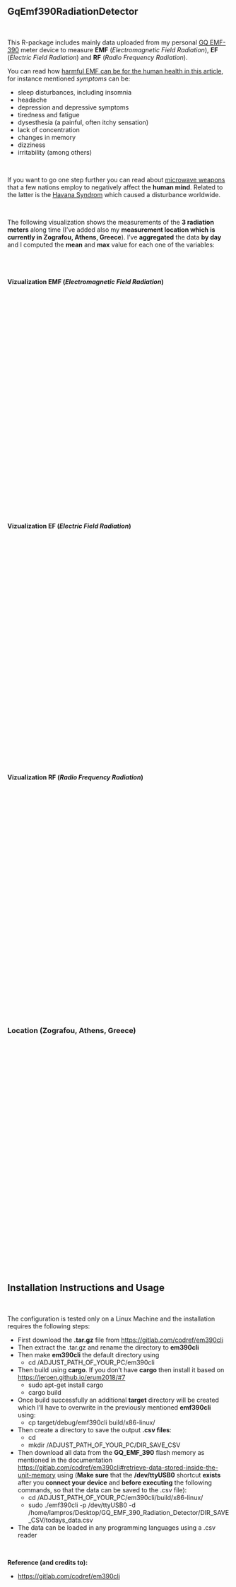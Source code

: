 <!-- README.md is generated from README.Rmd. Please edit that file -->

GqEmf390RadiationDetector
-------------------------

<br>

This R-package includes mainly data uploaded from my personal [GQ
EMF-390](https://www.gqelectronicsllc.com/comersus/store/comersus_viewItem.asp?idProduct=5678)
meter device to measure **EMF** (*Electromagnetic Field Radiation*),
**EF** (*Electric Field Radiation*) and **RF** (*Radio Frequency
Radiation*).

You can read how [harmful EMF can be for the human health in this
article](https://www.healthline.com/health/emf#TOC_TITLE_HDR_1), for
instance mentioned *symptoms* can be:

-   sleep disturbances, including insomnia
-   headache
-   depression and depressive symptoms
-   tiredness and fatigue
-   dysesthesia (a painful, often itchy sensation)
-   lack of concentration
-   changes in memory
-   dizziness
-   irritability (among others)

<br>

If you want to go one step further you can read about [microwave
weapons](https://www.nytimes.com/2018/09/01/science/sonic-attack-cuba-microwave.html)
that a few nations employ to negatively affect the **human mind**.
Related to the latter is the [Havana
Syndrom](https://en.wikipedia.org/wiki/Havana_syndrome) which caused a
disturbance worldwide.

<br>

The following visualization shows the measurements of the **3 radiation
meters** along time (I’ve added also my **measurement location which is
currently in Zografou, Athens, Greece**). I’ve **aggregated** the data
**by day** and I computed the **mean** and **max** value for each one of
the variables:

<br>

<br>

#### Vizualization **EMF** (*Electromagnetic Field Radiation*)

<div id="htmlwidget-ef42811a8f5f9b812e2a" style="width:672px;height:480px;" class="plotly html-widget"></div>
<script type="application/json" data-for="htmlwidget-ef42811a8f5f9b812e2a">{"x":{"visdat":{"67d3471af517":["function () ","plotlyVisDat"]},"cur_data":"67d3471af517","attrs":{"67d3471af517":{"x":{},"y":[17.1284736481861,20.8346852251821,20.6626121331915,21.4649267399267,15.2380198551113,28.8947130415369,33.1532694059955,29.1970954789591,18.8219824679704,15.9127521888086,20.8450642021757,25.942951050593,35.7376567228707,24.5208101347535,26.2349126283563,25.2273601488991,26.5536533196446,27.7352941176477,19.7980948008721,19.1510857563488,16.0571095076398,17.894681198199,19.7041986378139,12.4844001441092,20.5174972542561,10.7858004385965,18.0554871253448,33.681889930238,16.0218016291326],"marker":{"color":"rgb(49,130,189)"},"name":"EMF_mean","alpha_stroke":1,"sizes":[10,100],"spans":[1,20],"type":"bar"},"67d3471af517.1":{"x":{},"y":[64.2,64.4,64.5,176.3,64,96.9,80.2,112.1,64.7,48.8,128,96.5,112.7,96.1,96.1,112,112.1,288.6,64.7,80.6,112.6,80.7,112.5,64.6,112.1,32.7,224.8,272.7,64.6],"marker":{"color":"rgb(204,204,204)"},"name":"EMF_max","alpha_stroke":1,"sizes":[10,100],"spans":[1,20],"type":"bar","inherit":true}},"layout":{"width":950,"height":500,"margin":{"b":100,"l":60,"t":25,"r":10},"xaxis":{"domain":[0,1],"automargin":true,"title":"","tickangle":-45},"yaxis":{"domain":[0,1],"automargin":true,"title":""},"barmode":"group","hovermode":"closest","showlegend":true},"source":"A","config":{"showSendToCloud":false},"data":[{"x":["2021-02-04","2021-02-03","2021-02-01","2021-01-31","2021-01-30","2021-01-29","2021-01-28","2021-01-27","2021-01-26","2021-01-25","2021-01-24","2021-01-23","2021-01-22","2021-01-21","2021-01-20","2021-01-19","2021-01-18","2021-01-17","2021-01-16","2021-01-15","2021-01-14","2021-01-13","2021-01-12","2021-01-11","2021-01-10","2021-01-09","2021-01-08","2021-01-07","2021-01-06"],"y":[17.1284736481861,20.8346852251821,20.6626121331915,21.4649267399267,15.2380198551113,28.8947130415369,33.1532694059955,29.1970954789591,18.8219824679704,15.9127521888086,20.8450642021757,25.942951050593,35.7376567228707,24.5208101347535,26.2349126283563,25.2273601488991,26.5536533196446,27.7352941176477,19.7980948008721,19.1510857563488,16.0571095076398,17.894681198199,19.7041986378139,12.4844001441092,20.5174972542561,10.7858004385965,18.0554871253448,33.681889930238,16.0218016291326],"marker":{"color":"rgb(49,130,189)","line":{"color":"rgba(31,119,180,1)"}},"name":"EMF_mean","type":"bar","error_y":{"color":"rgba(31,119,180,1)"},"error_x":{"color":"rgba(31,119,180,1)"},"xaxis":"x","yaxis":"y","frame":null},{"x":["2021-02-04","2021-02-03","2021-02-01","2021-01-31","2021-01-30","2021-01-29","2021-01-28","2021-01-27","2021-01-26","2021-01-25","2021-01-24","2021-01-23","2021-01-22","2021-01-21","2021-01-20","2021-01-19","2021-01-18","2021-01-17","2021-01-16","2021-01-15","2021-01-14","2021-01-13","2021-01-12","2021-01-11","2021-01-10","2021-01-09","2021-01-08","2021-01-07","2021-01-06"],"y":[64.2,64.4,64.5,176.3,64,96.9,80.2,112.1,64.7,48.8,128,96.5,112.7,96.1,96.1,112,112.1,288.6,64.7,80.6,112.6,80.7,112.5,64.6,112.1,32.7,224.8,272.7,64.6],"marker":{"color":"rgb(204,204,204)","line":{"color":"rgba(255,127,14,1)"}},"name":"EMF_max","type":"bar","error_y":{"color":"rgba(255,127,14,1)"},"error_x":{"color":"rgba(255,127,14,1)"},"xaxis":"x","yaxis":"y","frame":null}],"highlight":{"on":"plotly_click","persistent":false,"dynamic":false,"selectize":false,"opacityDim":0.2,"selected":{"opacity":1},"debounce":0},"shinyEvents":["plotly_hover","plotly_click","plotly_selected","plotly_relayout","plotly_brushed","plotly_brushing","plotly_clickannotation","plotly_doubleclick","plotly_deselect","plotly_afterplot","plotly_sunburstclick"],"base_url":"https://plot.ly"},"evals":[],"jsHooks":[]}</script>

<br>

#### Vizualization **EF** (*Electric Field Radiation*)

<br>

<div id="htmlwidget-299ba083ce66dab43c90" style="width:672px;height:480px;" class="plotly html-widget"></div>
<script type="application/json" data-for="htmlwidget-299ba083ce66dab43c90">{"x":{"visdat":{"67d370996c1f":["function () ","plotlyVisDat"]},"cur_data":"67d370996c1f","attrs":{"67d370996c1f":{"x":{},"y":[1.07327258270591,2.2370802335813,2.24562745780752,1.35764487218736,1.65924976656828,2.01700948191144,2.53030909814725,1.76573499504608,1.64400188319468,1.34914362390558,3.66666920446555,1.8989963610752,0.823711145698228,1.39816047680143,1.16989899933944,1.60481411705101,3.99799530219032,2.09952066209141,1.95339148398944,2.3904698395289,2.24150625106113,2.62004062650918,1.18649029114583,0.825699531644052,1.42958432907739,1.2501096491228,1.17172320083289,1.34811226714115,1.37709631049353],"marker":{"color":"rgb(49,130,189)"},"name":"EF_mean","alpha_stroke":1,"sizes":[10,100],"spans":[1,20],"type":"bar"},"67d370996c1f.1":{"x":{},"y":[54.25373,35.04,65.86558,62.688393,55.22388,138.2,76.86354,26,55.373135,59.925373,582,28,55.22388,84.46667,67.046844,95.6,162.4,747,14,103,67.49491,96.26667,77.35234,24,221,2.8,186.6,301.4,20],"marker":{"color":"rgb(204,204,204)"},"name":"EF_max","alpha_stroke":1,"sizes":[10,100],"spans":[1,20],"type":"bar","inherit":true}},"layout":{"width":950,"height":500,"margin":{"b":100,"l":60,"t":25,"r":10},"xaxis":{"domain":[0,1],"automargin":true,"title":"","tickangle":-45},"yaxis":{"domain":[0,1],"automargin":true,"title":""},"barmode":"group","hovermode":"closest","showlegend":true},"source":"A","config":{"showSendToCloud":false},"data":[{"x":["2021-02-04","2021-02-03","2021-02-01","2021-01-31","2021-01-30","2021-01-29","2021-01-28","2021-01-27","2021-01-26","2021-01-25","2021-01-24","2021-01-23","2021-01-22","2021-01-21","2021-01-20","2021-01-19","2021-01-18","2021-01-17","2021-01-16","2021-01-15","2021-01-14","2021-01-13","2021-01-12","2021-01-11","2021-01-10","2021-01-09","2021-01-08","2021-01-07","2021-01-06"],"y":[1.07327258270591,2.2370802335813,2.24562745780752,1.35764487218736,1.65924976656828,2.01700948191144,2.53030909814725,1.76573499504608,1.64400188319468,1.34914362390558,3.66666920446555,1.8989963610752,0.823711145698228,1.39816047680143,1.16989899933944,1.60481411705101,3.99799530219032,2.09952066209141,1.95339148398944,2.3904698395289,2.24150625106113,2.62004062650918,1.18649029114583,0.825699531644052,1.42958432907739,1.2501096491228,1.17172320083289,1.34811226714115,1.37709631049353],"marker":{"color":"rgb(49,130,189)","line":{"color":"rgba(31,119,180,1)"}},"name":"EF_mean","type":"bar","error_y":{"color":"rgba(31,119,180,1)"},"error_x":{"color":"rgba(31,119,180,1)"},"xaxis":"x","yaxis":"y","frame":null},{"x":["2021-02-04","2021-02-03","2021-02-01","2021-01-31","2021-01-30","2021-01-29","2021-01-28","2021-01-27","2021-01-26","2021-01-25","2021-01-24","2021-01-23","2021-01-22","2021-01-21","2021-01-20","2021-01-19","2021-01-18","2021-01-17","2021-01-16","2021-01-15","2021-01-14","2021-01-13","2021-01-12","2021-01-11","2021-01-10","2021-01-09","2021-01-08","2021-01-07","2021-01-06"],"y":[54.25373,35.04,65.86558,62.688393,55.22388,138.2,76.86354,26,55.373135,59.925373,582,28,55.22388,84.46667,67.046844,95.6,162.4,747,14,103,67.49491,96.26667,77.35234,24,221,2.8,186.6,301.4,20],"marker":{"color":"rgb(204,204,204)","line":{"color":"rgba(255,127,14,1)"}},"name":"EF_max","type":"bar","error_y":{"color":"rgba(255,127,14,1)"},"error_x":{"color":"rgba(255,127,14,1)"},"xaxis":"x","yaxis":"y","frame":null}],"highlight":{"on":"plotly_click","persistent":false,"dynamic":false,"selectize":false,"opacityDim":0.2,"selected":{"opacity":1},"debounce":0},"shinyEvents":["plotly_hover","plotly_click","plotly_selected","plotly_relayout","plotly_brushed","plotly_brushing","plotly_clickannotation","plotly_doubleclick","plotly_deselect","plotly_afterplot","plotly_sunburstclick"],"base_url":"https://plot.ly"},"evals":[],"jsHooks":[]}</script>

<br>

#### Vizualization **RF** (*Radio Frequency Radiation*)

<br>

<div id="htmlwidget-019f6439b1958b4f1751" style="width:672px;height:480px;" class="plotly html-widget"></div>
<script type="application/json" data-for="htmlwidget-019f6439b1958b4f1751">{"x":{"visdat":{"67d3325c90f0":["function () ","plotlyVisDat"]},"cur_data":"67d3325c90f0","attrs":{"67d3325c90f0":{"x":{},"y":[770.226602969855,1463.70648645812,647.149303660786,1235.71855756594,1869.46377891894,1028.46135199204,726.195392558217,1271.56805072038,4510.82172291285,527.579720456822,815.370377738459,1199.12141060069,363.135551352782,449.662387151855,1191.08345297078,1775.46182113848,278.518206106264,2336.0593001425,661.5668849237,1028.5592272551,2597.4996302944,1407.97893852442,7613.11570285557,969.497077245698,3473.21573486469,20114.6637356175,5169.50115283052,1974.84653934634,1132.0386009667],"marker":{"color":"rgb(49,130,189)"},"name":"RF_pw_sqcm_mean","alpha_stroke":1,"sizes":[10,100],"spans":[1,20],"type":"bar"},"67d3325c90f0.1":{"x":{},"y":[177532.31,1767821.8,227337.6,355734.94,393264.56,227337.6,136475.84,134379.34,3031212.8,10791.816,177532.31,39310.83,28703.734,210436.22,519122.03,35499.34,196298.69,455337.22,234471.11,369726.56,1587075.8,21930.479,444922.53,194787.48,1538913.3,473238.7,1624183.8,515134.4,20415.16],"marker":{"color":"rgb(204,204,204)"},"name":"RF_pw_sqcm_max","alpha_stroke":1,"sizes":[10,100],"spans":[1,20],"type":"bar","inherit":true}},"layout":{"width":950,"height":500,"margin":{"b":100,"l":60,"t":25,"r":10},"xaxis":{"domain":[0,1],"automargin":true,"title":"","tickangle":-45},"yaxis":{"domain":[0,1],"automargin":true,"title":""},"barmode":"group","hovermode":"closest","showlegend":true},"source":"A","config":{"showSendToCloud":false},"data":[{"x":["2021-02-04","2021-02-03","2021-02-01","2021-01-31","2021-01-30","2021-01-29","2021-01-28","2021-01-27","2021-01-26","2021-01-25","2021-01-24","2021-01-23","2021-01-22","2021-01-21","2021-01-20","2021-01-19","2021-01-18","2021-01-17","2021-01-16","2021-01-15","2021-01-14","2021-01-13","2021-01-12","2021-01-11","2021-01-10","2021-01-09","2021-01-08","2021-01-07","2021-01-06"],"y":[770.226602969855,1463.70648645812,647.149303660786,1235.71855756594,1869.46377891894,1028.46135199204,726.195392558217,1271.56805072038,4510.82172291285,527.579720456822,815.370377738459,1199.12141060069,363.135551352782,449.662387151855,1191.08345297078,1775.46182113848,278.518206106264,2336.0593001425,661.5668849237,1028.5592272551,2597.4996302944,1407.97893852442,7613.11570285557,969.497077245698,3473.21573486469,20114.6637356175,5169.50115283052,1974.84653934634,1132.0386009667],"marker":{"color":"rgb(49,130,189)","line":{"color":"rgba(31,119,180,1)"}},"name":"RF_pw_sqcm_mean","type":"bar","error_y":{"color":"rgba(31,119,180,1)"},"error_x":{"color":"rgba(31,119,180,1)"},"xaxis":"x","yaxis":"y","frame":null},{"x":["2021-02-04","2021-02-03","2021-02-01","2021-01-31","2021-01-30","2021-01-29","2021-01-28","2021-01-27","2021-01-26","2021-01-25","2021-01-24","2021-01-23","2021-01-22","2021-01-21","2021-01-20","2021-01-19","2021-01-18","2021-01-17","2021-01-16","2021-01-15","2021-01-14","2021-01-13","2021-01-12","2021-01-11","2021-01-10","2021-01-09","2021-01-08","2021-01-07","2021-01-06"],"y":[177532.31,1767821.8,227337.6,355734.94,393264.56,227337.6,136475.84,134379.34,3031212.8,10791.816,177532.31,39310.83,28703.734,210436.22,519122.03,35499.34,196298.69,455337.22,234471.11,369726.56,1587075.8,21930.479,444922.53,194787.48,1538913.3,473238.7,1624183.8,515134.4,20415.16],"marker":{"color":"rgb(204,204,204)","line":{"color":"rgba(255,127,14,1)"}},"name":"RF_pw_sqcm_max","type":"bar","error_y":{"color":"rgba(255,127,14,1)"},"error_x":{"color":"rgba(255,127,14,1)"},"xaxis":"x","yaxis":"y","frame":null}],"highlight":{"on":"plotly_click","persistent":false,"dynamic":false,"selectize":false,"opacityDim":0.2,"selected":{"opacity":1},"debounce":0},"shinyEvents":["plotly_hover","plotly_click","plotly_selected","plotly_relayout","plotly_brushed","plotly_brushing","plotly_clickannotation","plotly_doubleclick","plotly_deselect","plotly_afterplot","plotly_sunburstclick"],"base_url":"https://plot.ly"},"evals":[],"jsHooks":[]}</script>

<br>

### Location (Zografou, Athens, Greece)

<br>

<div id="htmlwidget-b0bec4ca45d220c82f77" style="width:672px;height:480px;" class="leaflet html-widget"></div>
<script type="application/json" data-for="htmlwidget-b0bec4ca45d220c82f77">{"x":{"options":{"crs":{"crsClass":"L.CRS.EPSG3857","code":null,"proj4def":null,"projectedBounds":null,"options":{}}},"calls":[{"method":"addProviderTiles","args":["Esri.WorldImagery",null,"Esri.WorldImagery",{"errorTileUrl":"","noWrap":false,"detectRetina":false}]},{"method":"addProviderTiles","args":["OpenStreetMap",null,"OpenStreetMap",{"errorTileUrl":"","noWrap":false,"detectRetina":false}]},{"method":"addProviderTiles","args":["Esri.WorldImagery",null,null,{"errorTileUrl":"","noWrap":false,"detectRetina":false}]},{"method":"addGeoJSONv2","args":["{\"features\": [{\"geometry\": {\"coordinates\": [[[23.773208409547806, 37.969446734864334], [23.773306310176849, 37.969374842174972], [23.773428350687027, 37.969484795671377], [23.773331791162491, 37.969553516522986], [23.773208409547806, 37.969446734864334]]], \"type\": \"Polygon\"}, \"properties\": {\"popup\": \"Argonafton, Zografou, Athens\"}, \"type\": \"Feature\"}], \"type\": \"FeatureCollection\"}",null,null,null,null,null,{"interactive":true,"draggable":false,"keyboard":true,"title":"","alt":"","zIndexOffset":0,"opacity":1,"riseOnHover":false,"riseOffset":250},null,null,null,"Argonafton, Zografou, Athens",{"interactive":false,"permanent":false,"direction":"auto","opacity":1,"offset":[0,0],"textsize":"10px","textOnly":false,"className":"","sticky":true},"popup",{"maxWidth":300,"minWidth":50,"autoPan":true,"keepInView":false,"closeButton":true,"className":""},{"interactive":true,"className":"","stroke":true,"color":"#03F","weight":5,"opacity":0.5,"fill":true,"fillColor":"#03F","fillOpacity":0.2,"dashArray":null,"smoothFactor":1,"noClip":false},{"color":"#000000","weight":2,"opacity":1,"fillOpacity":1,"bringToFront":true,"sendToBack":true}]},{"method":"addLayersControl","args":["Esri.WorldImagery","OpenStreetMap",{"collapsed":false,"autoZIndex":true,"position":"topright"}]}],"setView":[[37.9694613248196,23.7732966542244],18,[]]},"evals":[],"jsHooks":[]}</script>

<br>

Installation Instructions and Usage
-----------------------------------

<br>

The configuration is tested only on a Linux Machine and the installation
requires the following steps:

-   First download the **.tar.gz** file from
    <a href="https://gitlab.com/codref/em390cli" class="uri">https://gitlab.com/codref/em390cli</a>
-   Then extract the .tar.gz and rename the directory to **em390cli**
-   Then make **em390cli** the default directory using
    -   cd /ADJUST\_PATH\_OF\_YOUR\_PC/em390cli
-   Then build using **cargo**. If you don’t have **cargo** then install
    it based on <https://jeroen.github.io/erum2018/#7>
    -   sudo apt-get install cargo
    -   cargo build
-   Once build successfully an additional **target** directory will be
    created which I’ll have to overwrite in the previously mentioned
    **emf390cli** using:
    -   cp target/debug/emf390cli build/x86-linux/
-   Then create a directory to save the output **.csv files**:
    -   cd
    -   mkdir /ADJUST\_PATH\_OF\_YOUR\_PC/DIR\_SAVE\_CSV
-   Then download all data from the **GQ\_EMF\_390** flash memory as
    mentioned in the documentation
    <https://gitlab.com/codref/em390cli#retrieve-data-stored-inside-the-unit-memory>
    using (**Make sure** that the **/dev/ttyUSB0** shortcut **exists**
    after you **connect your device** and **before executing** the
    following commands, so that the data can be saved to the .csv file):
    -   cd /ADJUST\_PATH\_OF\_YOUR\_PC/em390cli/build/x86-linux/
    -   sudo ./emf390cli -p /dev/ttyUSB0 -d
        /home/lampros/Desktop/GQ\_EMF\_390\_Radiation\_Detector/DIR\_SAVE\_CSV/todays\_data.csv
-   The data can be loaded in any programming languages using a .csv
    reader

<br>

**Reference (and credits to):**

-   <a href="https://gitlab.com/codref/em390cli" class="uri">https://gitlab.com/codref/em390cli</a>

<br>

